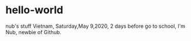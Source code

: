 # hello-world
nub's stuff
Vietnam,
Saturday,May 9,2020,
2 days before go to school,
I'm Nub, newbie of Github.
